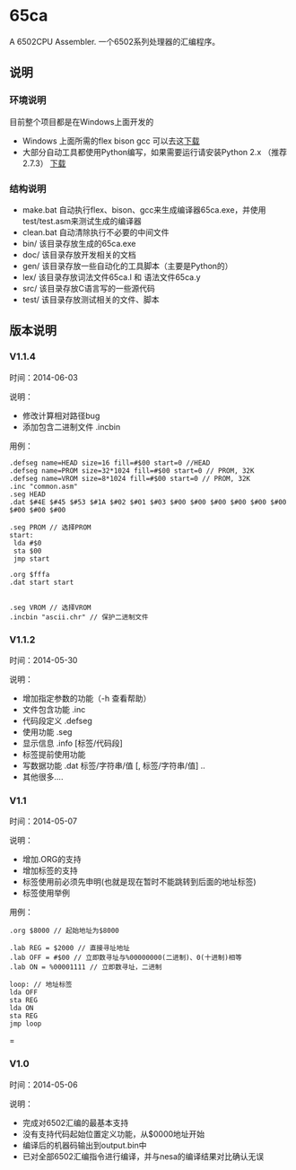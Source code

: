 # 65ca
A 6502CPU Assembler.
一个6502系列处理器的汇编程序。

## 说明

### 环境说明
目前整个项目都是在Windows上面开发的

* Windows 上面所需的flex bison gcc 可以去这[下载](http://pan.baidu.com/s/1hqHt4OG)
* 大部分自动工具都使用Python编写，如果需要运行请安装Python 2.x （推荐2.7.3） [下载](https://www.python.org/downloads/)
 
### 结构说明

* make.bat 自动执行flex、bison、gcc来生成编译器65ca.exe，并使用test/test.asm来测试生成的编译器
* clean.bat 自动清除执行不必要的中间文件
* bin/ 该目录存放生成的65ca.exe
* doc/ 该目录存放开发相关的文档
* gen/ 该目录存放一些自动化的工具脚本（主要是Python的）
* lex/ 该目录存放词法文件65ca.l 和 语法文件65ca.y
* src/ 该目录存放C语言写的一些源代码
* test/ 该目录存放测试相关的文件、脚本


## 版本说明

### V1.1.4

时间：2014-06-03

说明：

* 修改计算相对路径bug
* 添加包含二进制文件 .incbin

用例：

```
.defseg name=HEAD size=16 fill=#$00 start=0 //HEAD
.defseg name=PROM size=32*1024 fill=#$00 start=0 // PROM, 32K
.defseg name=VROM size=8*1024 fill=#$00 start=0 // PROM, 32K
.inc "common.asm"
.seg HEAD
.dat $#4E $#45 $#53 $#1A $#02 $#01 $#03 $#00 $#00 $#00 $#00 $#00 $#00 $#00 $#00 $#00

.seg PROM // 选择PROM
start:
 lda #$0
 sta $00
 jmp start

.org $fffa
.dat start start


.seg VROM // 选择VROM
.incbin "ascii.chr" // 保护二进制文件
```


### V1.1.2

时间：2014-05-30

说明：

* 增加指定参数的功能（-h 查看帮助）
* 文件包含功能 .inc
* 代码段定义 .defseg
* 使用功能 .seg
* 显示信息 .info [标签/代码段]
* 标签提前使用功能
* 写数据功能 .dat 标签/字符串/值 [, 标签/字符串/值] ..
* 其他很多....


### V1.1

时间：2014-05-07

说明：

* 增加.ORG的支持
* 增加标签的支持
* 标签使用前必须先申明(也就是现在暂时不能跳转到后面的地址标签)
* 标签使用举例

用例：

```
.org $8000 // 起始地址为$8000

.lab REG = $2000 // 直接寻址地址
.lab OFF = #$00 // 立即数寻址与%00000000(二进制)、0(十进制)相等
.lab ON = %00001111 // 立即数寻址，二进制

loop: // 地址标签
lda OFF
sta REG
lda ON
sta REG
jmp loop

```

=

### V1.0

时间：2014-05-06

说明：

* 完成对6502汇编的最基本支持
* 没有支持代码起始位置定义功能，从$0000地址开始
* 编译后的机器码输出到output.bin中
* 已对全部6502汇编指令进行编译，并与nesa的编译结果对比确认无误
